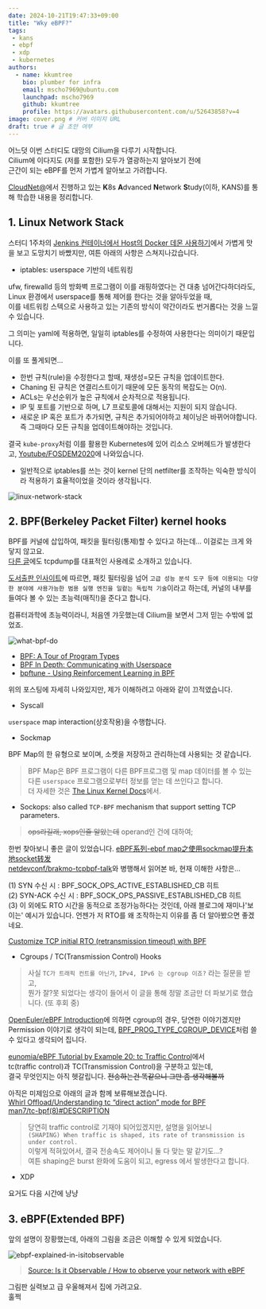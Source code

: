 ```yaml
---
date: 2024-10-21T19:47:33+09:00
title: "Wky eBPF?"
tags:
 - kans
 - ebpf
 - xdp
 - kubernetes
authors:
  - name: kkumtree
    bio: plumber for infra
    email: mscho7969@ubuntu.com
    launchpad: mscho7969
    github: kkumtree
    profile: https://avatars.githubusercontent.com/u/52643858?v=4 
image: cover.png # 커버 이미지 URL
draft: true # 글 초안 여부
---
```


어느덧 이번 스터디도 대망의 Cilium을 다루기 시작합니다.  
Cilium에 이다지도 (저를 포함한) 모두가 열광하는지 알아보기 전에  
근간이 되는 eBPF를 먼저 가볍게 알아보고 가려합니다.  

[CloudNet@](https://gasidaseo.notion.site/CloudNet-Blog-c9dfa44a27ff431dafdd2edacc8a1863)에서 진행하고 있는 **K**8s **A**dvanced **N**etwork **S**tudy(이하, KANS)를 통해 학습한 내용을 정리합니다.  

## 1. Linux Network Stack  

스터디 1주차의 [Jenkins 컨테이너에서 Host의 Docker 데몬 사용하기](https://blog.minseong.xyz/post/kans-1w-container-socket/)에서 가볍게 맛을 보고 도망치기 바빴지만, 여튼 아래의 사항은 스쳐지나갔습니다.  

- iptables: userspace 기반의 네트워킹

ufw, firewalld 등의 방화벽 프로그램이 이를 래핑하였다는 건 대충 넘어간다하더라도,  
Linux 환경에서 userspace를 통해 제어를 한다는 것을 알아두었을 때,  
이를 네트워킹 스텍으로 사용하고 있는 기존의 방식이 약간이라도 번거롭다는 것을 느낄 수 있습니다.  

그 의미는 yaml에 적용하면, 일일히 iptables를 수정하여 사용한다는 의미이기 때문입니다.  

이를 또 풀게되면...  

- 한번 규칙(rule)을 수정한다고 할때, 재생성=모든 규칙을 업데이트한다.  
- Chaning 된 규칙은 연결리스트이기 때문에 모든 동작의 복잡도는 O(n).  
- ACLs는 우선순위가 높은 규칙에서 순차적으로 적용됩니다.  
- IP 및 포트를 기반으로 하며, L7 프로토콜에 대해서는 지원이 되지 않습니다.  
- 새로운 IP 혹은 포트가 추가되면, 규칙은 추가되어야하고 체이닝은 바뀌어야합니다.  
  즉 그때마다 모든 규칙을 업데이트해야하는 것입니다.  

결국 `kube-proxy`처럼 이를 활용한 Kubernetes에 있어 리소스 오버헤드가 발생한다고, [Youtube/FOSDEM2020](https://www.youtube.com/watch?v=lrP7hk-EW4U)에 나와있습니다.  

- 일반적으로 iptables를 쓰는 것이 kernel 단의 netfilter를 조작하는 익숙한 방식이라 적용하기 효율적이었을 것이라 생각됩니다.  

![linux-network-stack](images/linux-network-stack.png)

## 2. BPF(Berkeley Packet Filter) kernel hooks

BPF를 커널에 삽입하여, 패킷을 필터링(통제)할 수 있다고 하는데... 이걸로는 크게 와닿지 않고요.  
[다른 글](https://blog.naver.com/kangdorr/222593265958)에도 tcpdump를 대표적인 사용례로 소개하고 있습니다.  

[도서출판 인사이트](https://blog.insightbook.co.kr/2021/07/19/bpf-%EC%84%B1%EB%8A%A5-%EB%B6%84%EC%84%9D-%EB%8F%84%EA%B5%AC-bpf-%ED%8A%B8%EB%A0%88%EC%9D%B4%EC%8B%B1%EC%9D%84-%ED%86%B5%ED%95%9C-%EB%A6%AC%EB%88%85%EC%8A%A4-%EC%8B%9C%EC%8A%A4%ED%85%9C-%EA%B4%80/)에 따르면, 패킷 필터링을 넘어 `고급 성능 분석 도구 등에 이용되는 다양한 분야에 사용가능한 범용 실행 엔진을 일컽는 독립적 기술`이라고 하는데, 커널의 내부를 들여다 볼 수 있는 초능력(매직!)을 준다고 합니다.  

컴퓨터과학에 초능력이라니, 처음엔 갸웃했는데 Cilium을 보면서 그저 믿는 수밖에 없었죠.  

![what-bpf-do](images/what-bpf-do.png)  

- [BPF: A Tour of Program Types](https://blogs.oracle.com/linux/post/bpf-a-tour-of-program-types)  
- [BPF In Depth: Communicating with Userspace](https://blogs.oracle.com/linux/post/bpf-in-depth-communicating-with-userspace)  
- [bpftune - Using Reinforcement Learning in BPF](https://blogs.oracle.com/linux/post/bpftune-using-reinforcement-learning-in-bpf)  

위의 포스팅에 자세히 나와있지만, 제가 이해하려고 아래와 같이 끄적였습니다.  

- Syscall

`userspace` map interaction(상호작용)을 수행합니다.  

- Sockmap

BPF Map의 한 유형으로 보이며, 소켓을 저장하고 관리하는데 사용되는 것 같습니다.  

> BPF Map은 BPF 프로그램이 다른 BPF프로그램 및 map 데이터를 볼 수 있는 다른 `userspace` 프로그램으로부터 정보를 얻는 데 쓰인다고 합니다.  
> 더 자세한 것은 [The Linux Kernel Docs](https://docs.kernel.org/6.10/bpf/map_sockmap.html)에서.  

- Sockops: also called `TCP-BPF` mechanism that support setting TCP parameters.   

> ~~ops라길래, xops인줄 알았는데~~ operand인 건에 대하여;  

한번 찾아보니 좋은 글이 있었습니다. [eBPF系列-ebpf map之使用sockmap提升本地socket转发](https://jaegerw2016.github.io/posts/2022/11/25/Use-eBPF-map-sockmap-redir-localhost-socket.html)  
[netdevconf/brakmo-tcpbpf-talk](https://netdevconf.info/2.2/papers/brakmo-tcpbpf-talk.pdf)와 병행해서 읽어본 바, 현재 이해한 사항은...  

(1) SYN 수신 시 : BPF_SOCK_OPS_ACTIVE_ESTABLISHED_CB 히트  
(2) SYN-ACK 수신 시 : BPF_SOCK_OPS_PASSIVE_ESTABLISHED_CB 히트  
(3) 이 외에도 RTO 시간을 동적으로 조정가능하다는 것인데, 아래 블로그에 재미나'보이는' 예시가 있습니다. 언젠가 저 RTO를 왜 조작하는지 이유를 좀 더 알아봤으면 좋겠네요.  

[Customize TCP initial RTO (retransmission timeout) with BPF](https://arthurchiao.art/blog/customize-tcp-initial-rto-with-bpf/)  

- Cgroups / TC(Transmission Control) Hooks  

> 사실 `TC가 트래픽 컨트롤 아닌가`, `IPv4, IPv6 는 cgroup 이죠?` 라는 질문을 받고,  
> 뭔가 잘?못 되었다는 생각이 들어서 이 글을 통해 정말 조금만 더 파보기로 했습니다. (또 후회 중)  

[OpenEuler/eBPF Introduction](https://www.openeuler.org/en/blog/MrRlu/2021-01-04-openEuler-eBPF-introduce.html)에 의하면 cgroup의 경우, 당연한 이야기겠지만 Permission 이야기로 생각이 되는데, [BPF_PROG_TYPE_CGROUP_DEVICE](https://docs.ebpf.io/linux/program-type/BPF_PROG_TYPE_CGROUP_DEVICE/)처럼 쓸 수 있다고 생각되어 집니다.  

[eunomia/eBPF Tutorial by Example 20: tc Traffic Control](https://eunomia.dev/tutorials/20-tc/)에서  
tc(traffic control)과 TC(Transmission Control)을 구분하고 있는데,  
결국 무엇인지는 아직 헷갈립니다. ~~전송하는건 똑같으니 그만 좀 생각해볼까~~  

아직은 미제임으로 아래의 글과 함께 보류해보겠습니다.  
[Whirl Offload/Understanding tc “direct action” mode for BPF](https://qmonnet.github.io/whirl-offload/2020/04/11/tc-bpf-direct-action/)  
[man7/tc-bpf(8)#DESCRIPTION](https://www.man7.org/linux/man-pages/man8/tc.8.html#DESCRIPTION)  

> 당연히 traffic control로 기재야 되어있겠지만, 설명을 읽어보니  
> `(SHAPING) When traffic is shaped, its rate of transmission is under control.`  
> 이렇게 적혀있어서, 결국 전송속도 제어이니 둘 다 맞는 말 같기도...?  
> 여튼 shaping은 burst 완화에 도움이 되고, egress 에서 발생한다고 합니다.  

- XDP

요거도 다음 시간에 냥냥

## 3. eBPF(Extended BPF)  

앞의 설명이 장황했는데, 아래의 그림을 조금은 이해할 수 있게 되었습니다.  

![ebpf-explained-in-isitobservable](images/ebpf-explained-in-isitobservable.png)  
> [Source: Is it Observable / How to observe your network with eBPF](https://isitobservable.io/observability/kubernetes/how-to-observe-your-network-with-ebpf)

그림판 실력보고 급 우울해져서 집에 가려고요.  
훌쩍  

